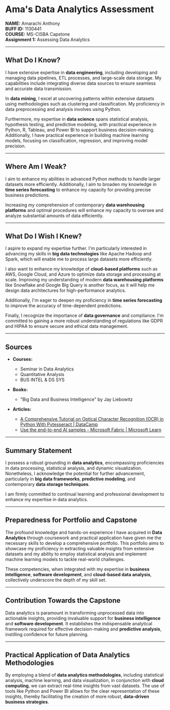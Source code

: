 # Ama's Data Analytics Assessment

**NAME:** Amarachi Anthony  
**BUFF ID:** 1130441  
**COURSE:** MS-CISBA Capstone  
**Assignment 1:** Assessing Data Analytics  

---

## What Do I Know?

I have extensive expertise in **data engineering**, including developing and managing data pipelines, ETL processes, and large-scale data storage. My capabilities include integrating diverse data sources to ensure seamless and accurate data transmission.

In **data mining**, I excel at uncovering patterns within extensive datasets using methodologies such as clustering and classification. My proficiency in data preprocessing and analysis involves using Python.

Furthermore, my expertise in **data science** spans statistical analysis, hypothesis testing, and predictive modeling, with practical experience in Python, R, Tableau, and Power BI to support business decision-making. Additionally, I have practical experience in building machine learning models, focusing on classification, regression, and improving model precision.

---

## Where Am I Weak?

I aim to enhance my abilities in advanced Python methods to handle larger datasets more efficiently. Additionally, I aim to broaden my knowledge in **time series forecasting** to enhance my capacity for providing precise business predictions.

Increasing my comprehension of contemporary **data warehousing platforms** and optimal procedures will enhance my capacity to oversee and analyze substantial amounts of data efficiently.

---

## What Do I Wish I Knew?

I aspire to expand my expertise further. I'm particularly interested in advancing my skills in **big data technologies** like Apache Hadoop and Spark, which will enable me to process large datasets more efficiently.

I also want to enhance my knowledge of **cloud-based platforms** such as AWS, Google Cloud, and Azure to optimize data storage and processing at scale. Improving my understanding of modern **data warehousing platforms** like Snowflake and Google Big Query is another focus, as it will help me design data architectures for high-performance analytics.

Additionally, I'm eager to deepen my proficiency in **time series forecasting** to improve the accuracy of time-dependent predictions.

Finally, I recognize the importance of **data governance** and compliance. I'm committed to gaining a more robust understanding of regulations like GDPR and HIPAA to ensure secure and ethical data management.

---

## Sources

- **Courses:**  
  - Seminar in Data Analytics  
  - Quantitative Analysis  
  - BUS INTEL & DS SYS  

- **Books:**  
  - "Big Data and Business Intelligence" by Jay Liebowitz  

- **Articles:**  
  - [A Comprehensive Tutorial on Optical Character Recognition (OCR) in Python With Pytesseract | DataCamp](https://www.datacamp.com)  
  - [Use the end-to-end AI samples - Microsoft Fabric | Microsoft Learn](https://learn.microsoft.com)

---

## Summary Statement

I possess a robust grounding in **data analytics**, encompassing proficiencies in data processing, statistical analysis, and dynamic visualization. Nonetheless, I acknowledge the potential for further advancement, particularly in **big data frameworks**, **predictive modeling**, and contemporary **data storage techniques**.

I am firmly committed to continual learning and professional development to enhance my expertise in data analytics.

---

## Preparedness for Portfolio and Capstone

The profound knowledge and hands-on experience I have acquired in **Data Analytics** through coursework and practical application have given me the necessary skills to develop a comprehensive portfolio. This portfolio aims to showcase my proficiency in extracting valuable insights from extensive datasets and my ability to employ statistical analysis and implement machine learning models to tackle real-world challenges.

These competencies, when integrated with my expertise in **business intelligence**, **software development**, and **cloud-based data analysis**, collectively underscore the depth of my skill set.

---

## Contribution Towards the Capstone

Data analytics is paramount in transforming unprocessed data into actionable insights, providing invaluable support for **business intelligence** and **software development**. It establishes the indispensable analytical framework required for effective decision-making and **predictive analysis**, instilling confidence for future planning.

---

## Practical Application of Data Analytics Methodologies

By employing a blend of **data analytics methodologies**, including statistical analysis, machine learning, and data visualization, in conjunction with **cloud computing**, we can extract real-time insights from vast datasets. The use of tools like Python and Power BI allows for the clear representation of these insights, thereby facilitating the creation of more robust, **data-driven business strategies**.




